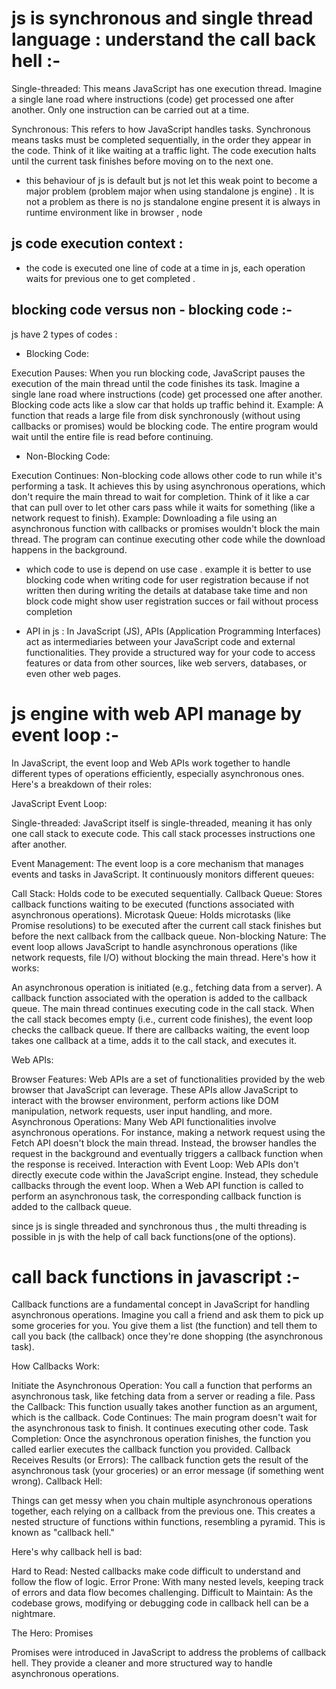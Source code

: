 # js is synchronous and single thread language : understand the call back hell :-
Single-threaded: This means JavaScript has one execution thread. Imagine a single lane road where instructions (code) get processed one after another. Only one instruction can be carried out at a time.

Synchronous: This refers to how JavaScript handles tasks. Synchronous means tasks must be completed sequentially, in the order they appear in the code.  Think of it like waiting at a traffic light. The code execution halts  until the current task finishes before moving on to the next one.

* this behaviour of js is default but js not let this weak point to become a major problem (problem major when using standalone js engine) . It is not a problem as there is no js standalone engine present it is always in runtime environment like in browser , node 

## js code execution context :
* the code is executed one line of code at a time in js, each operation waits for previous one to get completed . 

## blocking code versus non - blocking code :-
js have 2 types of codes :
* Blocking Code:

Execution Pauses: When you run blocking code, JavaScript pauses the execution of the main thread until the code finishes its task. Imagine a single lane road where instructions (code) get processed one after another. Blocking code acts like a slow car that holds up traffic behind it.
Example: A function that reads a large file from disk synchronously (without using callbacks or promises) would be blocking code. The entire program would wait until the entire file is read before continuing.

* Non-Blocking Code:

Execution Continues: Non-blocking code allows other code to run while it's performing a task. It achieves this by using asynchronous operations, which don't require the main thread to wait for completion. Think of it like a car that can pull over to let other cars pass while it waits for something (like a network request to finish).
Example: Downloading a file using an asynchronous function with callbacks or promises wouldn't block the main thread. The program can continue executing other code while the download happens in the background.

* which code to use is depend on use case . example it is better to use blocking code when writing code for user registration because if not written then during writing the details at database take time and non block code might show user registration succes or fail without process completion 

* API in js :
In JavaScript (JS), APIs (Application Programming Interfaces) act as intermediaries between your JavaScript code and external functionalities. They provide a structured way for your code to access features or data from other sources, like web servers, databases, or even other web pages.

# js engine with web API manage by event loop :-
In JavaScript, the event loop and Web APIs work together to handle different types of operations efficiently, especially asynchronous ones. Here's a breakdown of their roles:

JavaScript Event Loop:

Single-threaded: JavaScript itself is single-threaded, meaning it has only one call stack to execute code. This call stack processes instructions one after another.

Event Management: The event loop is a core mechanism that manages events and tasks in JavaScript. It continuously monitors different queues:

Call Stack: Holds code to be executed sequentially.
Callback Queue: Stores callback functions waiting to be executed (functions associated with asynchronous operations).
Microtask Queue: Holds microtasks (like Promise resolutions) to be executed after the current call stack finishes but before the next callback from the callback queue.
Non-blocking Nature: The event loop allows JavaScript to handle asynchronous operations (like network requests, file I/O) without blocking the main thread. Here's how it works:

An asynchronous operation is initiated (e.g., fetching data from a server).
A callback function associated with the operation is added to the callback queue.
The main thread continues executing code in the call stack.
When the call stack becomes empty (i.e., current code finishes), the event loop checks the callback queue.
If there are callbacks waiting, the event loop takes one callback at a time, adds it to the call stack, and executes it.

Web APIs:

Browser Features: Web APIs are a set of functionalities provided by the web browser that JavaScript can leverage. These APIs allow JavaScript to interact with the browser environment, perform actions like DOM manipulation, network requests, user input handling, and more.
Asynchronous Operations: Many Web API functionalities involve asynchronous operations. For instance, making a network request using the Fetch API doesn't block the main thread. Instead, the browser handles the request in the background and eventually triggers a callback function when the response is received.
Interaction with Event Loop: Web APIs don't directly execute code within the JavaScript engine. Instead, they schedule callbacks through the event loop. When a Web API function is called to perform an asynchronous task, the corresponding callback function is added to the callback queue.

since js is single threaded and synchronous thus , the multi threading is possible in js with the help of call back functions(one of the options).

# call back functions in javascript :-
Callback functions are a fundamental concept in JavaScript for handling asynchronous operations. Imagine you call a friend and ask them to pick up some groceries for you. You give them a list (the function) and tell them to call you back (the callback) once they're done shopping (the asynchronous task).

How Callbacks Work:

Initiate the Asynchronous Operation: You call a function that performs an asynchronous task, like fetching data from a server or reading a file.
Pass the Callback: This function usually takes another function as an argument, which is the callback.
Code Continues: The main program doesn't wait for the asynchronous task to finish. It continues executing other code.
Task Completion: Once the asynchronous operation finishes, the function you called earlier executes the callback function you provided.
Callback Receives Results (or Errors): The callback function gets the result of the asynchronous task (your groceries) or an error message (if something went wrong).
Callback Hell:

Things can get messy when you chain multiple asynchronous operations together, each relying on a callback from the previous one. This creates a nested structure of functions within functions, resembling a pyramid. This is known as "callback hell."

Here's why callback hell is bad:

Hard to Read: Nested callbacks make code difficult to understand and follow the flow of logic.
Error Prone: With many nested levels, keeping track of errors and data flow becomes challenging.
Difficult to Maintain: As the codebase grows, modifying or debugging code in callback hell can be a nightmare.

The Hero: Promises

Promises were introduced in JavaScript to address the problems of callback hell. They provide a cleaner and more structured way to handle asynchronous operations. 
